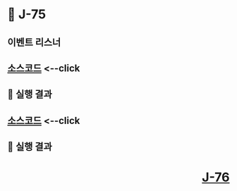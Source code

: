 # 📖 J-75

## 이벤트 리스너


[소스코드](./AnonymouseClassListener.java) <--click
---


📘 실행 결과
---



[소스코드](./MouseListenerEx.java) <--click
---


📘 실행 결과
---


# <p align="right">[J-76](./J_76.md)</p>

